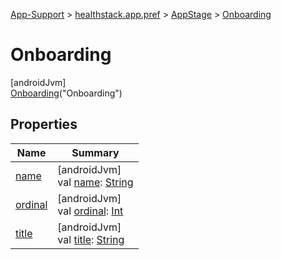 
[App-Support](../../../../index.html) > [healthstack.app.pref](../../index.html) > [AppStage](../index.html) > [Onboarding](index.html)



# Onboarding



[androidJvm]\
[Onboarding](index.html)(&quot;Onboarding&quot;)



## Properties


| Name | Summary |
|---|---|
| [name](index.html#-372974862%2FProperties%2F-1544593023) | [androidJvm]<br>val [name](index.html#-372974862%2FProperties%2F-1544593023): [String](https://kotlinlang.org/api/latest/jvm/stdlib/kotlin/-string/index.html) |
| [ordinal](index.html#-739389684%2FProperties%2F-1544593023) | [androidJvm]<br>val [ordinal](index.html#-739389684%2FProperties%2F-1544593023): [Int](https://kotlinlang.org/api/latest/jvm/stdlib/kotlin/-int/index.html) |
| [title](../title.html) | [androidJvm]<br>val [title](../title.html): [String](https://kotlinlang.org/api/latest/jvm/stdlib/kotlin/-string/index.html) |

